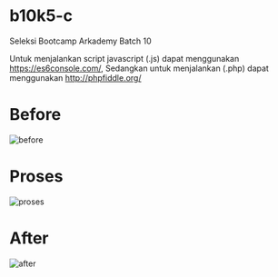 # b10k5-c
Seleksi Bootcamp Arkademy Batch 10

Untuk menjalankan script javascript (.js) dapat menggunakan https://es6console.com/,
Sedangkan untuk menjalankan (.php) dapat menggunakan http://phpfiddle.org/

# Before
![before](https://user-images.githubusercontent.com/12652870/58368465-acb48d80-7f17-11e9-9ec9-0cccc3e1a505.jpg)

# Proses
![proses](https://user-images.githubusercontent.com/12652870/58368487-ef766580-7f17-11e9-8c89-9083ecbd3836.jpg)

# After
![after](https://user-images.githubusercontent.com/12652870/58368492-0a48da00-7f18-11e9-9fa7-df7cd47f062a.jpg)
